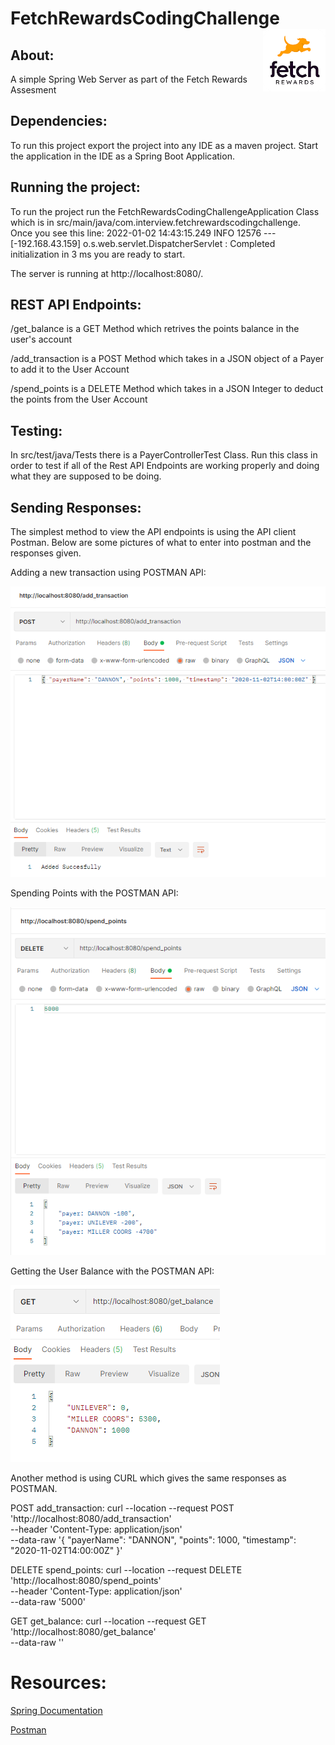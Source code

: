 # FetchRewardsCodingChallenge <img align="right" width="100" height="100" src="images/FetchRewards.PNG">

## About:

A simple Spring Web Server as part of the Fetch Rewards Assesment

## Dependencies:

To run this project export the project into any IDE as a maven project.  Start the application in the IDE as a Spring Boot Application.

## Running the project:

To run the project run the FetchRewardsCodingChallengeApplication Class which is in src/main/java/com.interview.fetchrewardscodingchallenge.  
Once you see this line:
2022-01-02 14:43:15.249  INFO 12576 --- [-192.168.43.159] o.s.web.servlet.DispatcherServlet        : Completed initialization in 3 ms you are ready to start.

The server is running at http://localhost:8080/.

## REST API Endpoints:

/get_balance is a GET Method which retrives the points balance in the user's account

/add_transaction is a POST Method which takes in a JSON object of a Payer to add it to the User Account

/spend_points is a DELETE Method which takes in a JSON Integer to deduct the points from the User Account

## Testing:
In src/test/java/Tests there is a PayerControllerTest Class.  Run this class in order to test if all of the Rest API Endpoints are working properly and doing what they are
supposed to be doing.

## Sending Responses:
The simplest method to view the API endpoints is using the API client Postman.  Below are some pictures of what to enter into postman and the responses given.

Adding a new transaction using POSTMAN API:

![Screenshot](images/Add_Transaction_POSTMAN.PNG)

Spending Points with the POSTMAN API:

![Screenshot](images/Spend_Points_POSTMAN.PNG)

Getting the User Balance with the POSTMAN API:

![Screenshot](images/Get_Balance_POSTMAN.PNG)


Another method is using CURL which gives the same responses as POSTMAN.


POST add_transaction:
curl --location --request POST 'http://localhost:8080/add_transaction' \
--header 'Content-Type: application/json' \
--data-raw '{ "payerName": "DANNON", "points": 1000, "timestamp": "2020-11-02T14:00:00Z" }'


DELETE spend_points:
curl --location --request DELETE 'http://localhost:8080/spend_points' \
--header 'Content-Type: application/json' \
--data-raw '5000'


GET get_balance:
curl --location --request GET 'http://localhost:8080/get_balance' \
--data-raw ''

# Resources:

[Spring Documentation](https://spring.io/projects/spring-boot)

[Postman](https://www.postman.com/)
